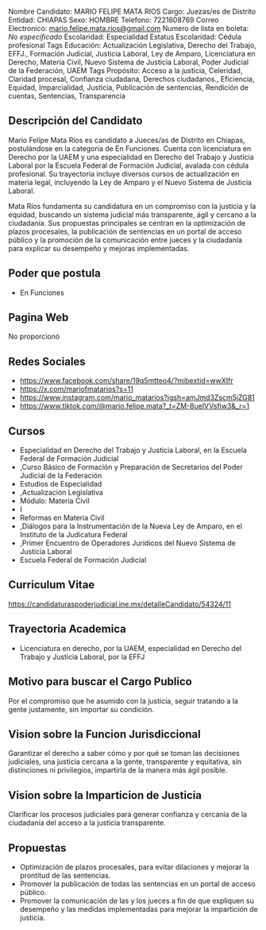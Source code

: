 Nombre Candidato: MARIO FELIPE MATA RIOS
Cargo: Juezas/es de Distrito
Entidad: CHIAPAS
Sexo: HOMBRE
Telefono: 7221608769
Correo Electronico: mario.felipe.mata.rios@gmail.com
Numero de lista en boleta: *No especificado*
Escolaridad: Especialidad
Estatus Escolaridad: Cédula profesional
Tags Educación: Actualización Legislativa, Derecho del Trabajo, EFFJ., Formación Judicial, Justicia Laboral, Ley de Amparo, Licenciatura en Derecho, Materia Civil, Nuevo Sistema de Justicia Laboral, Poder Judicial de la Federación, UAEM
Tags Propósito: Acceso a la justicia, Celeridad, Claridad procesal, Confianza ciudadana, Derechos ciudadanos., Eficiencia, Equidad, Imparcialidad, Justicia, Publicación de sentencias, Rendición de cuentas, Sentencias, Transparencia


## Descripción del Candidato 

Mario Felipe Mata Ríos es candidato a Jueces/as de Distrito en Chiapas, postulándose en la categoría de En Funciones. Cuenta con licenciatura en Derecho por la UAEM y una especialidad en Derecho del Trabajo y Justicia Laboral por la Escuela Federal de Formación Judicial, avalada con cédula profesional. Su trayectoria incluye diversos cursos de actualización en materia legal, incluyendo la Ley de Amparo y el Nuevo Sistema de Justicia Laboral.

Mata Ríos fundamenta su candidatura en un compromiso con la justicia y la equidad, buscando un sistema judicial más transparente, ágil y cercano a la ciudadanía. Sus propuestas principales se centran en la optimización de plazos procesales, la publicación de sentencias en un portal de acceso público y la promoción de la comunicación entre jueces y la ciudadanía para explicar su desempeño y mejoras implementadas.


## Poder que postula

- En Funciones


## Pagina Web

No proporcionó


## Redes Sociales

- https://www.facebook.com/share/19q5mtteo4/?mibextid=wwXIfr
- https://x.com/mariofmatarios?s=11
- https://www.instagram.com/mario_matarios?igsh=amJmd3Zscm5jZG81
- https://www.tiktok.com/@mario.felipe.mata?_t=ZM-8uelVVsfiw3&_r=1


## Cursos

- Especialidad en Derecho del Trabajo y Justicia Laboral, en la Escuela Federal de Formación Judicial
- ,Curso Básico de Formación y Preparación de Secretarios del Poder Judicial de la Federación
- Estudios de Especialidad
- ,Actualización Legislativa
- Módulo: Materia Civil
- I
- Reformas en Materia Civil
- ,Diálogos para la Instrumentación de la Nueva Ley de Amparo, en el Instituto de la Judicatura Federal
- ,Primer Encuentro de Operadores Jurídicos del Nuevo Sistema de Justicia Laboral
- Escuela Federal de Formación Judicial


## Curriculum Vitae

https://candidaturaspoderjudicial.ine.mx/detalleCandidato/54324/11


## Trayectoria Academica

- Licenciatura en derecho, por la UAEM, especialidad en Derecho del Trabajo y Justicia Laboral, por la EFFJ


## Motivo para buscar el Cargo Publico

Por el compromiso que he asumido con la justicia, seguir tratando a la gente justamente, sin importar su condición.


## Vision sobre la Funcion Jurisdiccional

Garantizar el derecho a saber cómo y por qué se toman las decisiones judiciales, una justicia cercana a la gente, transparente y equitativa, sin distinciones ni privilegios, impartirla de la manera más ágil posible.


## Vision sobre la Imparticion de Justicia

Clarificar los procesos judiciales para generar confianza y cercanía de la ciudadanía del acceso a la justicia transparente.


## Propuestas

- Optimización de plazos procesales, para evitar dilaciones y mejorar la prontitud de las sentencias.
- Promover la publicación de todas las sentencias en un portal de acceso público.
- Promover la comunicación de las y los jueces a fin de que expliquen su desempeño y las medidas implementadas para mejorar la impartición de justicia.

